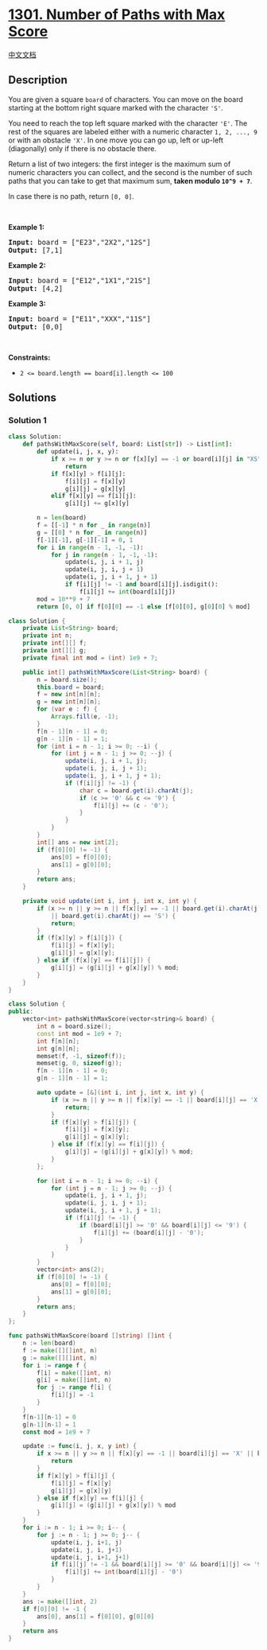 # [1301. Number of Paths with Max Score](https://leetcode.com/problems/number-of-paths-with-max-score)

[中文文档](/solution/1300-1399/1301.Number%20of%20Paths%20with%20Max%20Score/README.md)

<!-- tags:Array,Dynamic Programming,Matrix -->

## Description

<p>You are given a square <code>board</code>&nbsp;of characters. You can move on the board starting at the bottom right square marked with the character&nbsp;<code>&#39;S&#39;</code>.</p>

<p>You need&nbsp;to reach the top left square marked with the character <code>&#39;E&#39;</code>. The rest of the squares are labeled either with a numeric character&nbsp;<code>1, 2, ..., 9</code> or with an obstacle <code>&#39;X&#39;</code>. In one move you can go up, left or up-left (diagonally) only if there is no obstacle there.</p>

<p>Return a list of two integers: the first integer is the maximum sum of numeric characters you can collect, and the second is the number of such paths that you can take to get that maximum sum, <strong>taken modulo <code>10^9 + 7</code></strong>.</p>

<p>In case there is no path, return&nbsp;<code>[0, 0]</code>.</p>

<p>&nbsp;</p>
<p><strong class="example">Example 1:</strong></p>
<pre><strong>Input:</strong> board = ["E23","2X2","12S"]
<strong>Output:</strong> [7,1]
</pre><p><strong class="example">Example 2:</strong></p>
<pre><strong>Input:</strong> board = ["E12","1X1","21S"]
<strong>Output:</strong> [4,2]
</pre><p><strong class="example">Example 3:</strong></p>
<pre><strong>Input:</strong> board = ["E11","XXX","11S"]
<strong>Output:</strong> [0,0]
</pre>
<p>&nbsp;</p>
<p><strong>Constraints:</strong></p>

<ul>
	<li><code>2 &lt;= board.length == board[i].length &lt;= 100</code></li>
</ul>

## Solutions

### Solution 1

<!-- tabs:start -->

```python
class Solution:
    def pathsWithMaxScore(self, board: List[str]) -> List[int]:
        def update(i, j, x, y):
            if x >= n or y >= n or f[x][y] == -1 or board[i][j] in "XS":
                return
            if f[x][y] > f[i][j]:
                f[i][j] = f[x][y]
                g[i][j] = g[x][y]
            elif f[x][y] == f[i][j]:
                g[i][j] += g[x][y]

        n = len(board)
        f = [[-1] * n for _ in range(n)]
        g = [[0] * n for _ in range(n)]
        f[-1][-1], g[-1][-1] = 0, 1
        for i in range(n - 1, -1, -1):
            for j in range(n - 1, -1, -1):
                update(i, j, i + 1, j)
                update(i, j, i, j + 1)
                update(i, j, i + 1, j + 1)
                if f[i][j] != -1 and board[i][j].isdigit():
                    f[i][j] += int(board[i][j])
        mod = 10**9 + 7
        return [0, 0] if f[0][0] == -1 else [f[0][0], g[0][0] % mod]
```

```java
class Solution {
    private List<String> board;
    private int n;
    private int[][] f;
    private int[][] g;
    private final int mod = (int) 1e9 + 7;

    public int[] pathsWithMaxScore(List<String> board) {
        n = board.size();
        this.board = board;
        f = new int[n][n];
        g = new int[n][n];
        for (var e : f) {
            Arrays.fill(e, -1);
        }
        f[n - 1][n - 1] = 0;
        g[n - 1][n - 1] = 1;
        for (int i = n - 1; i >= 0; --i) {
            for (int j = n - 1; j >= 0; --j) {
                update(i, j, i + 1, j);
                update(i, j, i, j + 1);
                update(i, j, i + 1, j + 1);
                if (f[i][j] != -1) {
                    char c = board.get(i).charAt(j);
                    if (c >= '0' && c <= '9') {
                        f[i][j] += (c - '0');
                    }
                }
            }
        }
        int[] ans = new int[2];
        if (f[0][0] != -1) {
            ans[0] = f[0][0];
            ans[1] = g[0][0];
        }
        return ans;
    }

    private void update(int i, int j, int x, int y) {
        if (x >= n || y >= n || f[x][y] == -1 || board.get(i).charAt(j) == 'X'
            || board.get(i).charAt(j) == 'S') {
            return;
        }
        if (f[x][y] > f[i][j]) {
            f[i][j] = f[x][y];
            g[i][j] = g[x][y];
        } else if (f[x][y] == f[i][j]) {
            g[i][j] = (g[i][j] + g[x][y]) % mod;
        }
    }
}
```

```cpp
class Solution {
public:
    vector<int> pathsWithMaxScore(vector<string>& board) {
        int n = board.size();
        const int mod = 1e9 + 7;
        int f[n][n];
        int g[n][n];
        memset(f, -1, sizeof(f));
        memset(g, 0, sizeof(g));
        f[n - 1][n - 1] = 0;
        g[n - 1][n - 1] = 1;

        auto update = [&](int i, int j, int x, int y) {
            if (x >= n || y >= n || f[x][y] == -1 || board[i][j] == 'X' || board[i][j] == 'S') {
                return;
            }
            if (f[x][y] > f[i][j]) {
                f[i][j] = f[x][y];
                g[i][j] = g[x][y];
            } else if (f[x][y] == f[i][j]) {
                g[i][j] = (g[i][j] + g[x][y]) % mod;
            }
        };

        for (int i = n - 1; i >= 0; --i) {
            for (int j = n - 1; j >= 0; --j) {
                update(i, j, i + 1, j);
                update(i, j, i, j + 1);
                update(i, j, i + 1, j + 1);
                if (f[i][j] != -1) {
                    if (board[i][j] >= '0' && board[i][j] <= '9') {
                        f[i][j] += (board[i][j] - '0');
                    }
                }
            }
        }
        vector<int> ans(2);
        if (f[0][0] != -1) {
            ans[0] = f[0][0];
            ans[1] = g[0][0];
        }
        return ans;
    }
};
```

```go
func pathsWithMaxScore(board []string) []int {
	n := len(board)
	f := make([][]int, n)
	g := make([][]int, n)
	for i := range f {
		f[i] = make([]int, n)
		g[i] = make([]int, n)
		for j := range f[i] {
			f[i][j] = -1
		}
	}
	f[n-1][n-1] = 0
	g[n-1][n-1] = 1
	const mod = 1e9 + 7

	update := func(i, j, x, y int) {
		if x >= n || y >= n || f[x][y] == -1 || board[i][j] == 'X' || board[i][j] == 'S' {
			return
		}
		if f[x][y] > f[i][j] {
			f[i][j] = f[x][y]
			g[i][j] = g[x][y]
		} else if f[x][y] == f[i][j] {
			g[i][j] = (g[i][j] + g[x][y]) % mod
		}
	}
	for i := n - 1; i >= 0; i-- {
		for j := n - 1; j >= 0; j-- {
			update(i, j, i+1, j)
			update(i, j, i, j+1)
			update(i, j, i+1, j+1)
			if f[i][j] != -1 && board[i][j] >= '0' && board[i][j] <= '9' {
				f[i][j] += int(board[i][j] - '0')
			}
		}
	}
	ans := make([]int, 2)
	if f[0][0] != -1 {
		ans[0], ans[1] = f[0][0], g[0][0]
	}
	return ans
}
```

<!-- tabs:end -->

<!-- end -->
